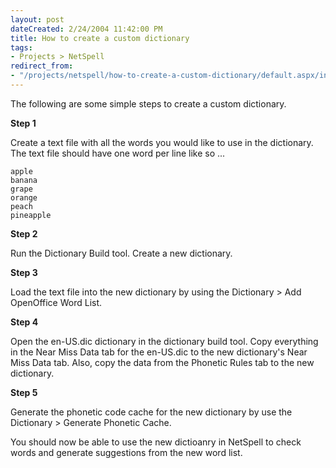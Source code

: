 ```yaml
---
layout: post
dateCreated: 2/24/2004 11:42:00 PM
title: How to create a custom dictionary
tags:
- Projects > NetSpell
redirect_from:
- "/projects/netspell/how-to-create-a-custom-dictionary/default.aspx/index.html"
---
```


The following are some simple steps to create a custom dictionary.

**Step 1**

Create a text file with all the words you would like to use in the dictionary.  The text file should have one word per line like so ...

    apple
    banana
    grape
    orange
    peach
    pineapple

**Step 2**

Run the Dictionary Build tool.  Create a new dictionary.

**Step 3**

Load the text file into the new dictionary by using the Dictionary > Add OpenOffice Word List.  

**Step 4**

Open the en-US.dic dictionary in the dictionary build tool.  Copy everything in the Near Miss Data tab for the en-US.dic to the new dictionary's Near Miss Data tab.  Also, copy the data from the Phonetic Rules tab to the new dictionary. 

**Step 5**

Generate the phonetic code cache for the new dictionary by use the Dictionary > Generate Phonetic Cache.

You should now be able to use the new dictioanry in NetSpell to check words and generate suggestions from the new word list.